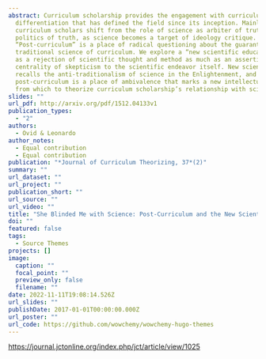 ```yaml
---
abstract: Curriculum scholarship provides the engagement with curriculum
  differentiation that has defined the field since its inception. Mainly,
  curriculum scholars shift from the role of science as arbiter of truth to the
  politics of truth, as science becomes a target of ideology critique.
  “Post-curriculum” is a place of radical questioning about the guarantees of a
  traditional science of curriculum. We explore a “new scientific education” not
  as a rejection of scientific thought and method as much as an assertion of the
  centrality of skepticism to the scientific endeavor itself. New science
  recalls the anti-traditionalism of science in the Enlightenment, and
  post-curriculum is a place of ambivalence that marks a new intellectual place
  from which to theorize curriculum scholarship’s relationship with science.
slides: ""
url_pdf: http://arxiv.org/pdf/1512.04133v1
publication_types:
  - "2"
authors:
  - Ovid & Leonardo
author_notes:
  - Equal contribution
  - Equal contribution
publication: "*Journal of Curriculum Theorizing, 37*(2)"
summary: ""
url_dataset: ""
url_project: ""
publication_short: ""
url_source: ""
url_video: ""
title: "She Blinded Me with Science: Post-Curriculum and the New Scientific Education"
doi: ""
featured: false
tags:
  - Source Themes
projects: []
image:
  caption: ""
  focal_point: ""
  preview_only: false
  filename: ""
date: 2022-11-11T19:08:14.526Z
url_slides: ""
publishDate: 2017-01-01T00:00:00.000Z
url_poster: ""
url_code: https://github.com/wowchemy/wowchemy-hugo-themes
---
```

<https://journal.jctonline.org/index.php/jct/article/view/1025>